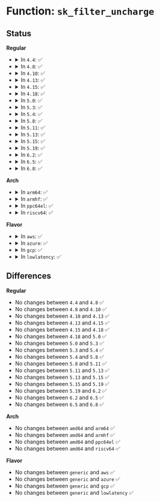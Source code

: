 # Function: <code>sk_filter_uncharge</code>

## Status
<b>Regular</b>
<ul>
<li>
<details>
<summary>In <code>4.4</code>: ✅</summary>

```c
void sk_filter_uncharge(struct sock *sk, struct sk_filter *fp);
```

**Collision:** Unique Global

**Inline:** No

**Transformation:** False

**Instances:**

```
In net/core/filter.c (ffffffff81732ae0)
Location: net/core/filter.c:908
Inline: False
Direct callers:
  - net/core/sock.c:sk_destruct
  - net/core/filter.c:sk_detach_filter
  - net/core/filter.c:__sk_attach_prog
```
**Symbols:**

```
ffffffff81732ae0-ffffffff81732b17: sk_filter_uncharge (STB_GLOBAL)
```
</details>
</li>
<li>
<details>
<summary>In <code>4.8</code>: ✅</summary>

```c
void sk_filter_uncharge(struct sock *sk, struct sk_filter *fp);
```

**Collision:** Unique Global

**Inline:** No

**Transformation:** False

**Instances:**

```
In net/core/filter.c (ffffffff8179e400)
Location: net/core/filter.c:932
Inline: False
Direct callers:
  - net/core/sock.c:__sk_destruct
  - net/core/filter.c:sk_detach_filter
  - net/core/filter.c:__sk_attach_prog
```
**Symbols:**

```
ffffffff8179e400-ffffffff8179e437: sk_filter_uncharge (STB_GLOBAL)
```
</details>
</li>
<li>
<details>
<summary>In <code>4.10</code>: ✅</summary>

```c
void sk_filter_uncharge(struct sock *sk, struct sk_filter *fp);
```

**Collision:** Unique Global

**Inline:** No

**Transformation:** False

**Instances:**

```
In net/core/filter.c (ffffffff817cce60)
Location: net/core/filter.c:934
Inline: False
Direct callers:
  - net/core/sock.c:__sk_destruct
  - net/core/filter.c:sk_detach_filter
  - net/core/filter.c:__sk_attach_prog
```
**Symbols:**

```
ffffffff817cce60-ffffffff817cce97: sk_filter_uncharge (STB_GLOBAL)
```
</details>
</li>
<li>
<details>
<summary>In <code>4.13</code>: ✅</summary>

```c
void sk_filter_uncharge(struct sock *sk, struct sk_filter *fp);
```

**Collision:** Unique Global

**Inline:** No

**Transformation:** False

**Instances:**

```
In net/core/filter.c (ffffffff817ec290)
Location: net/core/filter.c:952
Inline: False
Direct callers:
  - net/core/sock.c:__sk_destruct
  - net/core/filter.c:sk_detach_filter
  - net/core/filter.c:__sk_attach_prog
```
**Symbols:**

```
ffffffff817ec290-ffffffff817ec2c8: sk_filter_uncharge (STB_GLOBAL)
```
</details>
</li>
<li>
<details>
<summary>In <code>4.15</code>: ✅</summary>

```c
void sk_filter_uncharge(struct sock *sk, struct sk_filter *fp);
```

**Collision:** Unique Global

**Inline:** No

**Transformation:** False

**Instances:**

```
In net/core/filter.c (ffffffff81868080)
Location: net/core/filter.c:971
Inline: False
Direct callers:
  - net/core/sock.c:__sk_destruct
  - net/core/filter.c:sk_detach_filter
  - net/core/filter.c:__sk_attach_prog
```
**Symbols:**

```
ffffffff81868080-ffffffff818680a9: sk_filter_uncharge (STB_GLOBAL)
```
</details>
</li>
<li>
<details>
<summary>In <code>4.18</code>: ✅</summary>

```c
void sk_filter_uncharge(struct sock *sk, struct sk_filter *fp);
```

**Collision:** Unique Global

**Inline:** No

**Transformation:** False

**Instances:**

```
In net/core/filter.c (ffffffff818b81e0)
Location: net/core/filter.c:1180
Inline: False
Direct callers:
  - net/core/sock.c:__sk_destruct
  - net/core/filter.c:sk_detach_filter
  - net/core/filter.c:__sk_attach_prog
```
**Symbols:**

```
ffffffff818b81e0-ffffffff818b8209: sk_filter_uncharge (STB_GLOBAL)
```
</details>
</li>
<li>
<details>
<summary>In <code>5.0</code>: ✅</summary>

```c
void sk_filter_uncharge(struct sock *sk, struct sk_filter *fp);
```

**Collision:** Unique Global

**Inline:** No

**Transformation:** False

**Instances:**

```
In net/core/filter.c (ffffffff818dec40)
Location: net/core/filter.c:1182
Inline: False
Direct callers:
  - net/core/sock.c:__sk_destruct
  - net/core/filter.c:sk_detach_filter
  - net/core/filter.c:__sk_attach_prog
```
**Symbols:**

```
ffffffff818dec40-ffffffff818dec69: sk_filter_uncharge (STB_GLOBAL)
```
</details>
</li>
<li>
<details>
<summary>In <code>5.3</code>: ✅</summary>

```c
void sk_filter_uncharge(struct sock *sk, struct sk_filter *fp);
```

**Collision:** Unique Global

**Inline:** No

**Transformation:** False

**Instances:**

```
In net/core/filter.c (ffffffff8192cb80)
Location: net/core/filter.c:1182
Inline: False
Direct callers:
  - net/core/sock.c:__sk_destruct
  - net/core/filter.c:sk_detach_filter
  - net/core/filter.c:__sk_attach_prog
```
**Symbols:**

```
ffffffff8192cb80-ffffffff8192cbad: sk_filter_uncharge (STB_GLOBAL)
```
</details>
</li>
<li>
<details>
<summary>In <code>5.4</code>: ✅</summary>

```c
void sk_filter_uncharge(struct sock *sk, struct sk_filter *fp);
```

**Collision:** Unique Global

**Inline:** No

**Transformation:** False

**Instances:**

```
In net/core/filter.c (ffffffff8195ee80)
Location: net/core/filter.c:1182
Inline: False
Direct callers:
  - net/core/sock.c:__sk_destruct
  - net/core/filter.c:sk_detach_filter
  - net/core/filter.c:__sk_attach_prog
```
**Symbols:**

```
ffffffff8195ee80-ffffffff8195eead: sk_filter_uncharge (STB_GLOBAL)
```
</details>
</li>
<li>
<details>
<summary>In <code>5.8</code>: ✅</summary>

```c
void sk_filter_uncharge(struct sock *sk, struct sk_filter *fp);
```

**Collision:** Unique Global

**Inline:** No

**Transformation:** False

**Instances:**

```
In net/core/filter.c (ffffffff81a32170)
Location: net/core/filter.c:1171
Inline: False
Direct callers:
  - net/core/sock.c:__sk_destruct
  - net/core/filter.c:sk_detach_filter
  - net/core/filter.c:__sk_attach_prog
```
**Symbols:**

```
ffffffff81a32170-ffffffff81a321c8: sk_filter_uncharge (STB_GLOBAL)
```
</details>
</li>
<li>
<details>
<summary>In <code>5.11</code>: ✅</summary>

```c
void sk_filter_uncharge(struct sock *sk, struct sk_filter *fp);
```

**Collision:** Unique Global

**Inline:** No

**Transformation:** False

**Instances:**

```
In net/core/filter.c (ffffffff81a344b0)
Location: net/core/filter.c:1201
Inline: False
Direct callers:
  - net/core/sock.c:__sk_destruct
  - net/core/filter.c:sk_detach_filter
  - net/core/filter.c:__sk_attach_prog
```
**Symbols:**

```
ffffffff81a344b0-ffffffff81a34508: sk_filter_uncharge (STB_GLOBAL)
```
</details>
</li>
<li>
<details>
<summary>In <code>5.13</code>: ✅</summary>

```c
void sk_filter_uncharge(struct sock *sk, struct sk_filter *fp);
```

**Collision:** Unique Global

**Inline:** No

**Transformation:** False

**Instances:**

```
In net/core/filter.c (ffffffff81a1b520)
Location: net/core/filter.c:1201
Inline: False
Direct callers:
  - net/core/sock.c:__sk_destruct
  - net/core/filter.c:sk_detach_filter
  - net/core/filter.c:__sk_attach_prog
```
**Symbols:**

```
ffffffff81a1b520-ffffffff81a1b578: sk_filter_uncharge (STB_GLOBAL)
```
</details>
</li>
<li>
<details>
<summary>In <code>5.15</code>: ✅</summary>

```c
void sk_filter_uncharge(struct sock *sk, struct sk_filter *fp);
```

**Collision:** Unique Global

**Inline:** No

**Transformation:** False

**Instances:**

```
In net/core/filter.c (ffffffff81acec00)
Location: net/core/filter.c:1202
Inline: False
Direct callers:
  - net/core/sock.c:__sk_destruct
  - net/core/filter.c:sk_detach_filter
  - net/core/filter.c:__sk_attach_prog
```
**Symbols:**

```
ffffffff81acec00-ffffffff81acec58: sk_filter_uncharge (STB_GLOBAL)
```
</details>
</li>
<li>
<details>
<summary>In <code>5.19</code>: ✅</summary>

```c
void sk_filter_uncharge(struct sock *sk, struct sk_filter *fp);
```

**Collision:** Unique Global

**Inline:** No

**Transformation:** False

**Instances:**

```
In net/core/filter.c (ffffffff81c4c270)
Location: net/core/filter.c:1203
Inline: False
Direct callers:
  - net/core/sock.c:__sk_destruct
  - net/core/filter.c:sk_detach_filter
  - net/core/filter.c:__sk_attach_prog
```
**Symbols:**

```
ffffffff81c4c270-ffffffff81c4c2eb: sk_filter_uncharge (STB_GLOBAL)
```
</details>
</li>
<li>
<details>
<summary>In <code>6.2</code>: ✅</summary>

```c
void sk_filter_uncharge(struct sock *sk, struct sk_filter *fp);
```

**Collision:** Unique Global

**Inline:** No

**Transformation:** False

**Instances:**

```
In net/core/filter.c (ffffffff81e00fe0)
Location: net/core/filter.c:1205
Inline: False
Direct callers:
  - net/core/sock.c:__sk_destruct
  - net/core/filter.c:sk_detach_filter
  - net/core/filter.c:__sk_attach_prog
```
**Symbols:**

```
ffffffff81e00fe0-ffffffff81e0105b: sk_filter_uncharge (STB_GLOBAL)
```
</details>
</li>
<li>
<details>
<summary>In <code>6.5</code>: ✅</summary>

```c
void sk_filter_uncharge(struct sock *sk, struct sk_filter *fp);
```

**Collision:** Unique Global

**Inline:** No

**Transformation:** False

**Instances:**

```
In net/core/filter.c (ffffffff81e72aa0)
Location: net/core/filter.c:1205
Inline: False
Direct callers:
  - net/core/sock.c:__sk_destruct
  - net/core/filter.c:sk_detach_filter
  - net/core/filter.c:__sk_attach_prog
```
**Symbols:**

```
ffffffff81e72aa0-ffffffff81e72b1b: sk_filter_uncharge (STB_GLOBAL)
```
</details>
</li>
<li>
<details>
<summary>In <code>6.8</code>: ✅</summary>

```c
void sk_filter_uncharge(struct sock *sk, struct sk_filter *fp);
```

**Collision:** Unique Global

**Inline:** No

**Transformation:** False

**Instances:**

```
In net/core/filter.c (ffffffff81f321e0)
Location: net/core/filter.c:1210
Inline: False
Direct callers:
  - net/core/sock.c:__sk_destruct
  - net/core/filter.c:sk_detach_filter
  - net/core/filter.c:__sk_attach_prog
```
**Symbols:**

```
ffffffff81f321e0-ffffffff81f3225b: sk_filter_uncharge (STB_GLOBAL)
```
</details>
</li>
</ul>
<b>Arch</b>
<ul>
<li>
<details>
<summary>In <code>arm64</code>: ✅</summary>

```c
void sk_filter_uncharge(struct sock *sk, struct sk_filter *fp);
```

**Collision:** Unique Global

**Inline:** No

**Transformation:** False

**Instances:**

```
In net/core/filter.c (ffff800010c02208)
Location: net/core/filter.c:1182
Inline: False
Direct callers:
  - net/core/sock.c:__sk_destruct
  - net/core/filter.c:sk_detach_filter
  - net/core/filter.c:__sk_attach_prog
```
**Symbols:**

```
ffff800010c02208-ffff800010c02278: sk_filter_uncharge (STB_GLOBAL)
```
</details>
</li>
<li>
<details>
<summary>In <code>armhf</code>: ✅</summary>

```c
void sk_filter_uncharge(struct sock *sk, struct sk_filter *fp);
```

**Collision:** Unique Global

**Inline:** No

**Transformation:** False

**Instances:**

```
In net/core/filter.c (c0d1b7e8)
Location: net/core/filter.c:1182
Inline: False
Direct callers:
  - net/core/sock.c:__sk_destruct
  - net/core/filter.c:sk_detach_filter
  - net/core/filter.c:__sk_attach_prog
```
**Symbols:**

```
c0d1b7e8-c0d1b840: sk_filter_uncharge (STB_GLOBAL)
```
</details>
</li>
<li>
<details>
<summary>In <code>ppc64el</code>: ✅</summary>

```c
void sk_filter_uncharge(struct sock *sk, struct sk_filter *fp);
```

**Collision:** Unique Global

**Inline:** No

**Transformation:** False

**Instances:**

```
In net/core/filter.c (c000000000ceb500)
Location: net/core/filter.c:1182
Inline: False
Direct callers:
  - net/core/sock.c:__sk_destruct
  - net/core/filter.c:sk_detach_filter
  - net/core/filter.c:__sk_attach_prog
```
**Symbols:**

```
c000000000ceb500-c000000000ceb53c: sk_filter_uncharge (STB_GLOBAL)
```
</details>
</li>
<li>
<details>
<summary>In <code>riscv64</code>: ✅</summary>

```c
void sk_filter_uncharge(struct sock *sk, struct sk_filter *fp);
```

**Collision:** Unique Global

**Inline:** No

**Transformation:** False

**Instances:**

```
In net/core/filter.c (ffffffe00078164a)
Location: net/core/filter.c:1182
Inline: False
Direct callers:
  - net/core/sock.c:__sk_destruct
  - net/core/filter.c:sk_detach_filter
  - net/core/filter.c:__sk_attach_prog
```
**Symbols:**

```
ffffffe00078164a-ffffffe0007816b4: sk_filter_uncharge (STB_GLOBAL)
```
</details>
</li>
</ul>
<b>Flavor</b>
<ul>
<li>
<details>
<summary>In <code>aws</code>: ✅</summary>

```c
void sk_filter_uncharge(struct sock *sk, struct sk_filter *fp);
```

**Collision:** Unique Global

**Inline:** No

**Transformation:** False

**Instances:**

```
In net/core/filter.c (ffffffff818fee50)
Location: net/core/filter.c:1182
Inline: False
Direct callers:
  - net/core/sock.c:__sk_destruct
  - net/core/filter.c:sk_detach_filter
  - net/core/filter.c:__sk_attach_prog
```
**Symbols:**

```
ffffffff818fee50-ffffffff818fee7d: sk_filter_uncharge (STB_GLOBAL)
```
</details>
</li>
<li>
<details>
<summary>In <code>azure</code>: ✅</summary>

```c
void sk_filter_uncharge(struct sock *sk, struct sk_filter *fp);
```

**Collision:** Unique Global

**Inline:** No

**Transformation:** False

**Instances:**

```
In net/core/filter.c (ffffffff818b8c80)
Location: net/core/filter.c:1182
Inline: False
Direct callers:
  - net/core/sock.c:__sk_destruct
  - net/core/filter.c:sk_detach_filter
  - net/core/filter.c:__sk_attach_prog
```
**Symbols:**

```
ffffffff818b8c80-ffffffff818b8cad: sk_filter_uncharge (STB_GLOBAL)
```
</details>
</li>
<li>
<details>
<summary>In <code>gcp</code>: ✅</summary>

```c
void sk_filter_uncharge(struct sock *sk, struct sk_filter *fp);
```

**Collision:** Unique Global

**Inline:** No

**Transformation:** False

**Instances:**

```
In net/core/filter.c (ffffffff8194fe80)
Location: net/core/filter.c:1182
Inline: False
Direct callers:
  - net/core/sock.c:__sk_destruct
  - net/core/filter.c:sk_detach_filter
  - net/core/filter.c:__sk_attach_prog
```
**Symbols:**

```
ffffffff8194fe80-ffffffff8194fead: sk_filter_uncharge (STB_GLOBAL)
```
</details>
</li>
<li>
<details>
<summary>In <code>lowlatency</code>: ✅</summary>

```c
void sk_filter_uncharge(struct sock *sk, struct sk_filter *fp);
```

**Collision:** Unique Global

**Inline:** No

**Transformation:** False

**Instances:**

```
In net/core/filter.c (ffffffff81971850)
Location: net/core/filter.c:1182
Inline: False
Direct callers:
  - net/core/sock.c:__sk_destruct
  - net/core/filter.c:sk_detach_filter
  - net/core/filter.c:__sk_attach_prog
```
**Symbols:**

```
ffffffff81971850-ffffffff8197187d: sk_filter_uncharge (STB_GLOBAL)
```
</details>
</li>
</ul>

## Differences
<b>Regular</b>
<ul>
<li>
No changes between <code>4.4</code> and <code>4.8</code> ✅
</li>
<li>
No changes between <code>4.8</code> and <code>4.10</code> ✅
</li>
<li>
No changes between <code>4.10</code> and <code>4.13</code> ✅
</li>
<li>
No changes between <code>4.13</code> and <code>4.15</code> ✅
</li>
<li>
No changes between <code>4.15</code> and <code>4.18</code> ✅
</li>
<li>
No changes between <code>4.18</code> and <code>5.0</code> ✅
</li>
<li>
No changes between <code>5.0</code> and <code>5.3</code> ✅
</li>
<li>
No changes between <code>5.3</code> and <code>5.4</code> ✅
</li>
<li>
No changes between <code>5.4</code> and <code>5.8</code> ✅
</li>
<li>
No changes between <code>5.8</code> and <code>5.11</code> ✅
</li>
<li>
No changes between <code>5.11</code> and <code>5.13</code> ✅
</li>
<li>
No changes between <code>5.13</code> and <code>5.15</code> ✅
</li>
<li>
No changes between <code>5.15</code> and <code>5.19</code> ✅
</li>
<li>
No changes between <code>5.19</code> and <code>6.2</code> ✅
</li>
<li>
No changes between <code>6.2</code> and <code>6.5</code> ✅
</li>
<li>
No changes between <code>6.5</code> and <code>6.8</code> ✅
</li>
</ul>
<b>Arch</b>
<ul>
<li>
No changes between <code>amd64</code> and <code>arm64</code> ✅
</li>
<li>
No changes between <code>amd64</code> and <code>armhf</code> ✅
</li>
<li>
No changes between <code>amd64</code> and <code>ppc64el</code> ✅
</li>
<li>
No changes between <code>amd64</code> and <code>riscv64</code> ✅
</li>
</ul>
<b>Flavor</b>
<ul>
<li>
No changes between <code>generic</code> and <code>aws</code> ✅
</li>
<li>
No changes between <code>generic</code> and <code>azure</code> ✅
</li>
<li>
No changes between <code>generic</code> and <code>gcp</code> ✅
</li>
<li>
No changes between <code>generic</code> and <code>lowlatency</code> ✅
</li>
</ul>
